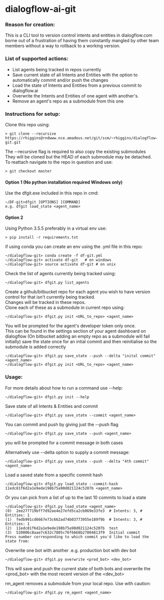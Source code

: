 # dialogflow-ai-git
### Reason for creation:
This is a CLI tool to version control intents and entities in dialogflow.com borne out of a frustration of having them constantly mangled by other team members without a way to rollback to a working version.

### List of supported actions:
* List agents being tracked in repos currently
* Save current state of all Intents and Entities with the option to automatically commit and/or push the changes
* Load the state of Intents and Entities from a previous commit to dialogflow.ai
* Overwrite the Intents and Entities of one agent with another's.
* Remove an agent's repo as a submodule from this one
### Instructions for setup:
Clone this repo using:

```
> git clone --recursive https://rhiggins@rndwww.nce.amadeus.net/git/scm/~rhiggins/dialogflow-git.git
```
The --recursive flag is required to also copy the existing submodules\
They will be cloned but the HEAD of each submodule may be detached.\
To reattach navigate to the repo in question and use:

```
> git checkout master
```
#### Option 1 (No python installation required Windows only)
Use the dfgit.exe included in this repo in cmd:
```
~/DF-git>dfgit [OPTIONS] [COMMAND]
e.g. dfgit load_state <agent_name>
```
#### Option 2
Using Python 3.5.5
preferably in a virtual env use:
```
> pip install -r requirements.txt
```
if using conda you can create an env using the .yml file in this repo:
```
~/dialogflow-git> conda create -f df-git.yml
~/dialogflow-git> activate df-git   # on windows
~/dialogflow-git> source activate df-git # on unix
```

Check the list of agents currently being tracked using:
```
~/dialogflow-git> dfgit.py list_agents
```
Create a github/bitbucket repo for each agent you wish to have version control for
that isn't currently being tracked.\
Changes will be tracked in these repos.\
Clone each of these as a submodule in current repo using:
```
~/dialogflow-git> dfgit.py init <URL_to_repo> <agent_name>
```
You will be prompted for the agent's developer token only once.\
This can be found in the settings section of your agent dashboard on dialogflow
(On bitbucket adding an empty repo as a submodule will fail initially)
save the state once for an intial commit
and then reinitialise so the submodule is added correctly 
```
~/dialogflow-git> dfgit.py save_state --push --delta "inital commit" <agent_name>
~/dialogflow-git> dfgit.py init <URL_to_repo> <agent_name>
```

### Usage:
For more details about how to run a command use --help:
```
~/dialogflow-git> dfgit.py init --help
```
Save state of all Intents & Entities and commit
```
~/dialogflow-git> dfgit.py save_state --commit <agent_name>
```
You can commit and push by giving just the --push flag
```
~/dialogflow-git> dfgit.py save_state --push <agent_name>
```
you will be prompted for a commit message in both cases

Alternatively use --delta option to supply a commit message:
```
~/dialogflow-git> dfgit.py save_state --push --delta "4th commit" <agent_name>
```
Load a saved state from a specific commit hash
```
~/dialogflow-git> dfgit.py load_state --commit-hash 11edc81f6d2a1e9ede198b75a90d021124c5207b <agent_name>
```
Or you can pick from a list of up to the last 10 commits to load a state
```
~/dialogflow-git> dfgit.py load_state <agent_name>
(0)  2ee277719bff7d92ae4e27efd5ca2cb069e33fe3  # Intents: 3, # Entities: 1
(1)  fedb991cd6667e73c662ad74b03773955e189f9b  # Intents: 3, # Entities: 1
(2)  11edc81f6d2a1e9ede198b75a90d021124c5207b  test
(3)  520006c8aae7c632c7805c76f6668b27804813f9  Initial commit
Press number corresponding to which commit you'd like to load the state from:
```

Overwrite one bot with another .e.g. production bot with dev bot
```
~/dialogflow-git> dfgit.py overwrite <prod_bot> <dev_bot>
```
This will save and push the current state of both bots
and overwrite the <prod_bot> with the most recent version of the <dev_bot>

rm_agent removes a submodule from your local repo. Use with caution:
````
~/dialogflow-git> dfgit.py rm_agent <agent_name>
